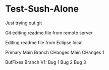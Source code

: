 # Test-Sush-Alone
Just trying out git

Git editing readme file from remote server

Editing readme file from Eclipse local

Primary Main Branch CHanges
Main CHanges 1

BufFixes Branch V1:
Bug 1
Bug 2
Bug 3

